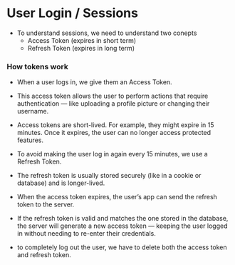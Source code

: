 # User Login / Sessions

- To understand sessions, we need to understand two conepts
  - Access Token (expires in short term)
  - Refresh Token (expires in long term)

### How tokens work

- When a user logs in, we give them an Access Token.

- This access token allows the user to perform actions that require authentication — like uploading a profile picture or changing their username.

- Access tokens are short-lived. For example, they might expire in 15 minutes. Once it expires, the user can no longer access protected features.

- To avoid making the user log in again every 15 minutes, we use a Refresh Token.

- The refresh token is usually stored securely (like in a cookie or database) and is longer-lived.

- When the access token expires, the user’s app can send the refresh token to the server.

- If the refresh token is valid and matches the one stored in the database, the server will generate a new access token — keeping the user logged in without needing to re-enter their credentials.
- to completely log out the user, we have to delete both the access token and refresh token.
